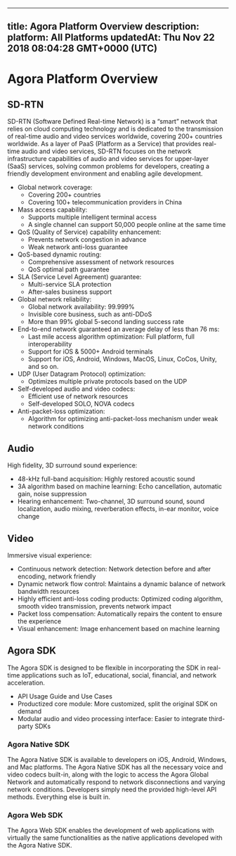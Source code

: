 
---
title: Agora Platform Overview
description: 
platform: All Platforms
updatedAt: Thu Nov 22 2018 08:04:28 GMT+0000 (UTC)
---
# Agora Platform Overview
## SD-RTN



SD-RTN \(Software Defined Real-time Network\) is a “smart” network that relies on cloud computing technology and is dedicated to the transmission of real-time audio and video services worldwide, covering 200+ countries worldwide. As a layer of PaaS \(Platform as a Service\) that provides real-time audio and video services, SD-RTN focuses on the network infrastructure capabilities of audio and video services for upper-layer \(SaaS\) services, solving common problems for developers, creating a friendly development environment and enabling agile development.

-   Global network coverage:
    -   Covering 200+ countries
    -   Covering 100+ telecommunication providers in China
-   Mass access capability:
    -   Supports multiple intelligent terminal access
    -   A single channel can support 50,000 people online at the same time
-   QoS (Quality of Service) capability enhancement:
    -   Prevents network congestion in advance
    -   Weak network anti-loss guarantee
-   QoS-based dynamic routing:
    -   Comprehensive assessment of network resources
    -   QoS optimal path guarantee
-   SLA (Service Level Agreement) guarantee:
    -   Multi-service SLA protection
    -   After-sales business support
-   Global network reliability:
    -   Global network availability: 99.999%
    -   Invisible core business, such as anti-DDoS
    -   More than 99% global 5-second landing success rate
-   End-to-end network guaranteed an average delay of less than 76 ms:
    -   Last mile access algorithm optimization: Full platform, full interoperability
    -   Support for iOS & 5000+ Android terminals
    -   Support for iOS, Android, Windows, MacOS, Linux, CoCos, Unity, and so on.
-   UDP (User Datagram Protocol) optimization:
    -   Optimizes multiple private protocols based on the UDP
-   Self-developed audio and video codecs:
    -   Efficient use of network resources
    -   Self-developed SOLO, NOVA codecs
-   Anti-packet-loss optimization:
    -   Algorithm for optimizing anti-packet-loss mechanism under weak network conditions


## Audio

High fidelity, 3D surround sound experience:
-   48-kHz full-band acquisition: Highly restored acoustic sound
-   3A algorithm based on machine learning: Echo cancellation, automatic gain, noise suppression
-   Hearing enhancement: Two-channel, 3D surround sound, sound localization, audio mixing, reverberation effects, in-ear monitor, voice change


## Video

Immersive visual experience:
-   Continuous network detection: Network detection before and after encoding, network friendly
-   Dynamic network flow control: Maintains a dynamic balance of network bandwidth resources
-   Highly efficient anti-loss coding products: Optimized coding algorithm, smooth video transmission, prevents network impact
-  Packet loss compensation: Automatically repairs the content to ensure the experience
-   Visual enhancement: Image enhancement based on machine learning


## Agora SDK

The Agora SDK is designed to be flexible in incorporating the SDK in real-time applications such as IoT, educational, social, financial, and network acceleration.

-   API Usage Guide and Use Cases
-   Productized core module: More customized, split the original SDK on demand
-   Modular audio and video processing interface: Easier to integrate third-party SDKs


### Agora Native SDK

The Agora Native SDK is available to developers on iOS, Android, Windows, and Mac platforms. The Agora Native SDK has all the necessary voice and video codecs built-in, along with the logic to access the Agora Global Network and automatically respond to network disconnections and varying network conditions. Developers simply need the provided high-level API methods. Everything else is built in.

### Agora Web SDK

The Agora Web SDK enables the development of web applications with virtually the same functionalities as the native applications developed with the Agora Native SDK.


